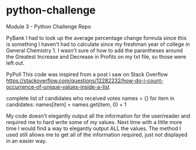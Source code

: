 # python-challenge
Module 3 - Python Challenge Repo

PyBank
I had to look up the average percentage change formula since this is something I haven't had to calculate since my freshman year of college in General Chemistry 1. 
I wasn't sure of how to add the parantheses around the Greatest Increase and Decrease in Profits on my txt file, so those were left out. 

PyPoll
This code was inspired from a post i saw on Stack Overflow
https://stackoverflow.com/questions/12282232/how-do-i-count-occurrence-of-unique-values-inside-a-list

complete list of candidates who received votes
names = {}
for item in candidates:
    names[item] = names.get(item, 0) + 1

My code doesn't elegantly output all the information for the user/reader and required me to hard write some of my values. Next time with a little more time I would find a way to elegantly output ALL the values. The method I used still allows me to get all of the information required, just not displayed in an easier way. 

